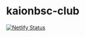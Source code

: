 # kaionbsc-club

[![Netlify Status](https://api.netlify.com/api/v1/badges/b1c3e777-cb40-46fa-8ecc-cf28f2559b09/deploy-status)](https://app.netlify.com/sites/kaionbsc-club/deploys)
